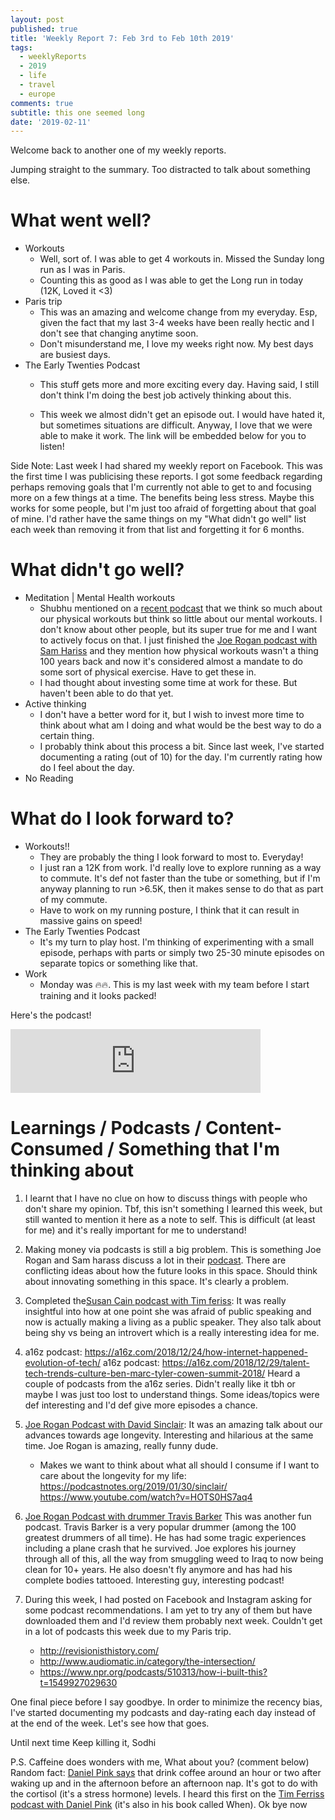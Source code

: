 ```yaml
---
layout: post
published: true
title: 'Weekly Report 7: Feb 3rd to Feb 10th 2019'
tags:
  - weeklyReports
  - 2019
  - life
  - travel
  - europe
comments: true
subtitle: this one seemed long
date: '2019-02-11'
---
```

Welcome back to another one of my weekly reports.

Jumping straight to the summary. Too distracted to talk about something else.

# What went well?
* Workouts
    * Well, sort of. I was able to get 4 workouts in. Missed the Sunday long run as I was in Paris. 
    * Counting this as good as I was able to get the Long run in today (12K, Loved it <3) 
* Paris trip
    * This was an amazing and welcome change from my everyday. Esp, given the fact that my last 3-4 weeks have been really hectic and I don't see that changing anytime soon.
    * Don't misunderstand me, I love my weeks right now. My best days are busiest days.
* The Early Twenties Podcast
    * This stuff gets more and more exciting every day. Having said, I still don't think I'm doing the best job actively thinking about this.
    
    * This week we almost didn't get an episode out. I would have hated it, but sometimes situations are difficult. Anyway, I love that we were able to make it work. The link will be embedded below for you to listen!
    

Side Note: Last week I had shared my weekly report on Facebook. This was the first time I was publicising these reports. I got some feedback regarding perhaps removing goals that I'm currently not able to get to and focusing more on a few things at a time. The benefits being less stress. Maybe this works for some people, but I'm just too afraid of forgetting about that goal of mine. I'd rather have the same things on my "What didn't go well" list each week than removing it from that list and forgetting it for 6 months.

# What didn't go well?
* Meditation | Mental Health workouts
    * Shubhu mentioned on a [recent podcast](https://earlytwenties.co/2019-02-03-episode-7/) that we think so much about our physical workouts but think so little about our mental workouts. I don't know about other people, but its super true for me and I want to actively focus on that. I just finished the [Joe Rogan podcast with Sam Hariss](https://www.youtube.com/watch?v=ZA106wrMUe4) and they mention how physical workouts wasn't a thing 100 years back and now it's considered almost a mandate to do some sort of physical exercise. Have to get these in.
    * I had thought about investing some time at work for these. But haven't been able to do that yet.
* Active thinking
    * I don't have a better word for it, but I wish to invest more time to think about what am I doing and what would be the best way to do a certain thing.
    * I probably think about this process a bit. Since last week, I've started documenting a rating (out of 10) for the day. I'm currently rating how do I feel about the day.
* No Reading

# What do I look forward to?
* Workouts!!
    * They are probably the thing I look forward to most to. Everyday!
    * I just ran a 12K from work. I'd really love to explore running as a way to commute. It's def not faster than the tube or something, but if I'm anyway planning to run >6.5K, then it makes sense to do that as part of my commute.
     * Have to work on my running posture, I think that it can result in massive gains on speed!
* The Early Twenties Podcast
    * It's my turn to play host. I'm thinking of experimenting with a small episode, perhaps with parts or simply two 25-30 minute episodes on separate topics or something like that.
* Work
    * Monday was 🔥🔥. This is my last week with my team before I start training and it looks packed!
   
Here's the podcast!

<iframe src="https://anchor.fm/earlytwenties/embed/episodes/Ep-8-Travel-e35unh" height="102px" width="400px" frameborder="0" scrolling="no"></iframe>

# Learnings / Podcasts / Content-Consumed / Something that I'm thinking about
1. I learnt that I have no clue on how to discuss things with people who don't share my opinion. Tbf, this isn't something I learned this week, but still wanted to mention it here as a note to self.
This is difficult (at least for me) and it's really important for me to understand!

2. Making money via podcasts is still a big problem. This is something Joe Rogan and Sam harass discuss a lot in their [podcast](https://www.youtube.com/watch?v=ZA106wrMUe4). There are conflicting ideas about how the future looks in this space. Should think about innovating something in this space. It's clearly a problem.

2. Completed the[Susan Cain podcast with Tim feriss](https://tim.blog/2019/01/24/susan-cain/): 
It was really insightful into how at one point she was afraid of public speaking and now is actually making a living as a public speaker. They also talk about being shy vs being an introvert which is a really interesting idea for me.

2. a16z podcast: https://a16z.com/2018/12/24/how-internet-happened-evolution-of-tech/
a16z podcast: https://a16z.com/2018/12/29/talent-tech-trends-culture-ben-marc-tyler-cowen-summit-2018/ Heard a couple of podcasts from the a16z series. Didn't really like it tbh or maybe I was just too lost to understand things. Some ideas/topics were def interesting and I'd def give more episodes a chance.

4. [Joe Rogan Podcast with David Sinclair](https://www.youtube.com/watch?v=HOTS0HS7aq4): It was an amazing talk about our advances towards age longevity. Interesting and hilarious at the same time. Joe Rogan is amazing, really funny dude. 
    * Makes we want to think about what all should I consume if I want to care about the longevity for my life: https://podcastnotes.org/2019/01/30/sinclair/ https://www.youtube.com/watch?v=HOTS0HS7aq4
5. [Joe Rogan Podcast with drummer Travis Barker](https://www.youtube.com/watch?v=Hf8aG4sK4XE) 
    This was another fun podcast. Travis Barker is a very popular drummer (among the 100 greatest drummers of all time). He has had some tragic experiences including a plane crash that he survived. Joe explores his journey through all of this, all the way from smuggling weed to Iraq to now being clean for 10+ years. He also doesn't fly anymore and has had his complete bodies tattooed. Interesting guy, interesting podcast!

6. During this week, I had posted on Facebook and Instagram asking for some podcast recommendations. I am yet to try any of them but have downloaded them and I'd review them probably next week. Couldn't get in a lot of podcasts this week due to my Paris trip.
    * http://revisionisthistory.com/
    * http://www.audiomatic.in/category/the-intersection/
    * https://www.npr.org/podcasts/510313/how-i-built-this?t=1549927029630
   

One final piece before I say goodbye. In order to minimize the recency bias, I've started documenting my podcasts and day-rating each day instead of at the end of the week. Let's see how that goes.

Until next time
Keep killing it,
Sodhi

P.S. Caffeine does wonders with me, What about you? (comment below)
Random fact: [Daniel Pink says](https://www.danpink.com/pinkcast/pinkcast-2-15-this-is-when-you-should-drink-coffee/) that drink coffee around an hour or two after waking up and in the afternoon before an afternoon nap. It's got to do with the cortisol (it's a stress hormone) levels. I heard this first on the [Tim Ferriss podcast with Daniel Pink](https://tim.blog/2018/03/25/daniel-pink/) (it's also in his book called When). Ok bye now
